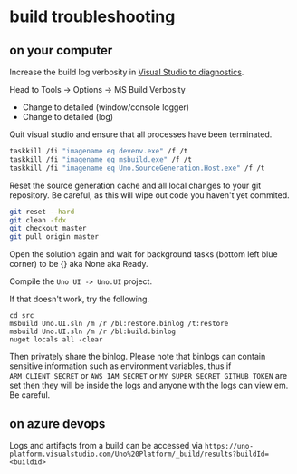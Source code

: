 # build troubleshooting


## on your computer

Increase the build log verbosity in [Visual Studio to diagnostics](https://docs.microsoft.com/en-us/visualstudio/msbuild/obtaining-build-logs-with-msbuild?view=vs-2019). 

Head to Tools -> Options -> MS Build Verbosity

- Change to detailed (window/console logger)
- Change to detailed (log)

Quit visual studio and ensure that all processes have been terminated.

```bash
taskkill /fi "imagename eq devenv.exe" /f /t
taskkill /fi "imagename eq msbuild.exe" /f /t
taskkill /fi "imagename eq Uno.SourceGeneration.Host.exe" /f /t
```

Reset the source generation cache and all local changes to your git repository. Be careful, as this will wipe out code you haven't yet commited.

```bash
git reset --hard
git clean -fdx
git checkout master
git pull origin master
```

Open the solution again and wait for background tasks (bottom left blue corner) to be {} aka None aka Ready.

Compile the `Uno UI -> Uno.UI` project.

If that doesn't work, try the following.

```
cd src
msbuild Uno.UI.sln /m /r /bl:restore.binlog /t:restore
msbuild Uno.UI.sln /m /r /bl:build.binlog
nuget locals all -clear
```

Then privately share the binlog. Please note that binlogs can contain sensitive information such as environment variables, thus if `ARM_CLIENT_SECRET` or `AWS_IAM_SECRET` or `MY_SUPER_SECRET_GITHUB_TOKEN` are set then they will be inside the logs and anyone with the logs can view em. Be careful.

## on azure devops

Logs and artifacts from a build can be accessed via `https://uno-platform.visualstudio.com/Uno%20Platform/_build/results?buildId=<buildid>`
